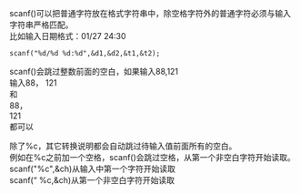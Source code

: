 scanf()可以把普通字符放在格式字符串中，除空格字符外的普通字符必须与输入字符串严格匹配。  
比如输入日期格式：01/27 24:30  
```
scanf("%d/%d %d:%d",&d1,&d2,&t1,&t2);
```
scanf()会跳过整数前面的空白，如果输入88,121  
输入88， 121  
和  
88，  
121  
都可以  

除了%c，其它转换说明都会自动跳过待输入值前面所有的空白。  
例如在%c之前加一个空格，scanf()会跳过空格，从第一个非空白字符开始读取。  
scanf("%c",&ch)从输入中第一个字符开始读取  
scanf(“ %c,&ch)从第一个非空白字符开始读取
